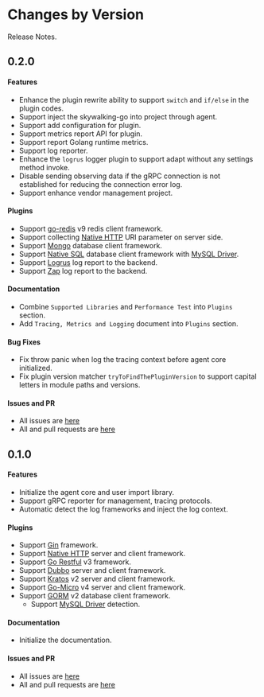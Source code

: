 Changes by Version
==================
Release Notes.

0.2.0
------------------
#### Features
* Enhance the plugin rewrite ability to support `switch` and `if/else` in the plugin codes.
* Support inject the skywalking-go into project through agent.
* Support add configuration for plugin.
* Support metrics report API for plugin.
* Support report Golang runtime metrics.
* Support log reporter.
* Enhance the `logrus` logger plugin to support adapt without any settings method invoke.
* Disable sending observing data if the gRPC connection is not established for reducing the connection error log.
* Support enhance vendor management project.

#### Plugins
* Support [go-redis](https://github.com/redis/go-redis) v9 redis client framework.
* Support collecting [Native HTTP](https://pkg.go.dev/net/http) URI parameter on server side.
* Support [Mongo](https://github.com/mongodb/mongo-go-driver) database client framework.
* Support [Native SQL](https://pkg.go.dev/net/http) database client framework with [MySQL Driver](github.com/go-sql-driver/mysql).
* Support [Logrus](https://github.com/sirupsen/logrus) log report to the backend.
* Support [Zap](https://github.com/uber-go/zap) log report to the backend.

#### Documentation
* Combine `Supported Libraries` and `Performance Test` into `Plugins` section.
* Add `Tracing, Metrics and Logging` document into `Plugins` section. 

#### Bug Fixes
* Fix throw panic when log the tracing context before agent core initialized.
* Fix plugin version matcher `tryToFindThePluginVersion` to support capital letters in module paths and versions.

#### Issues and PR
- All issues are [here](https://github.com/apache/skywalking/milestone/180?closed=1)
- All and pull requests are [here](https://github.com/apache/skywalking-go/milestone/2?closed=1)

0.1.0
------------------

#### Features
* Initialize the agent core and user import library.
* Support gRPC reporter for management, tracing protocols.
* Automatic detect the log frameworks and inject the log context.

#### Plugins
* Support [Gin](https://github.com/gin-gonic/gin) framework.
* Support [Native HTTP](https://pkg.go.dev/net/http) server and client framework.
* Support [Go Restful](https://github.com/emicklei/go-restful) v3 framework.
* Support [Dubbo](https://github.com/apache/dubbo-go) server and client framework.
* Support [Kratos](github.com/go-kratos/kratos) v2 server and client framework.
* Support [Go-Micro](https://github.com/go-micro/go-micro) v4 server and client framework.
* Support [GORM](https://github.com/go-gorm/gorm) v2 database client framework.
  * Support [MySQL Driver](https://github.com/go-gorm/mysql) detection.

#### Documentation
* Initialize the documentation.

#### Issues and PR
- All issues are [here](https://github.com/apache/skywalking/milestone/176?closed=1)
- All and pull requests are [here](https://github.com/apache/skywalking-go/milestone/1?closed=1)